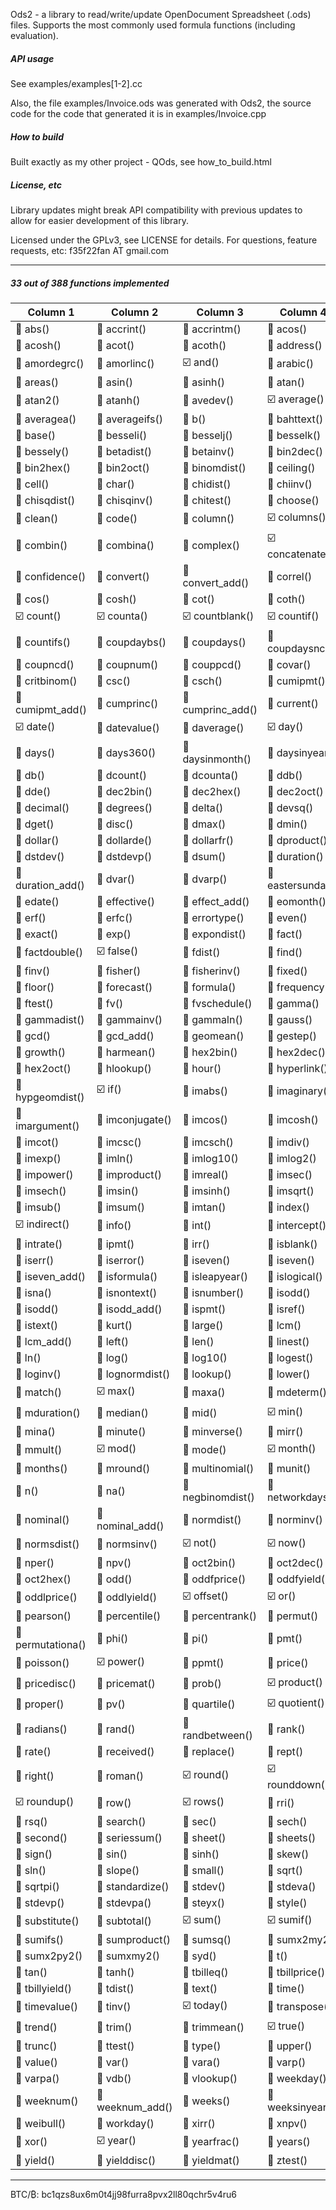 Ods2 - a library to read/write/update OpenDocument Spreadsheet (.ods) files.
Supports the most commonly used formula functions (including evaluation).

##### API usage
See examples/examples[1-2].cc

Also, the file examples/Invoice.ods was generated with Ods2, the source code
for the code that generated it is in examples/Invoice.cpp

##### How to build
Built exactly as my other project - QOds, see how_to_build.html

##### License, etc
Library updates might break API compatibility with previous updates to allow
for easier development of this library.

Licensed under the GPLv3, see LICENSE for details.
For questions, feature requests, etc: f35f22fan AT gmail.com

---

##### 33 out of 388 functions implemented

Column 1 | Column 2 | Column 3 | Column 4
-------- | ---------- | -------- | ---------
:black_square_button: abs() | :black_square_button: accrint() | :black_square_button: accrintm() | :black_square_button: acos()
:black_square_button: acosh() | :black_square_button: acot() | :black_square_button: acoth() | :black_square_button: address()
:black_square_button: amordegrc() | :black_square_button: amorlinc() | :ballot_box_with_check: and() | :black_square_button: arabic()
:black_square_button: areas() | :black_square_button: asin() | :black_square_button: asinh() | :black_square_button: atan()
:black_square_button: atan2() | :black_square_button: atanh() | :black_square_button: avedev() | :ballot_box_with_check: average()
:black_square_button: averagea() | :black_square_button: averageifs() | :black_square_button: b() | :black_square_button: bahttext()
:black_square_button: base() | :black_square_button: besseli() | :black_square_button: besselj() | :black_square_button: besselk()
:black_square_button: bessely() | :black_square_button: betadist() | :black_square_button: betainv() | :black_square_button: bin2dec()
:black_square_button: bin2hex() | :black_square_button: bin2oct() | :black_square_button: binomdist() | :black_square_button: ceiling()
:black_square_button: cell() | :black_square_button: char() | :black_square_button: chidist() | :black_square_button: chiinv()
:black_square_button: chisqdist() | :black_square_button: chisqinv() | :black_square_button: chitest() | :black_square_button: choose()
:black_square_button: clean() | :black_square_button: code() | :black_square_button: column() | :ballot_box_with_check: columns()
:black_square_button: combin() | :black_square_button: combina() | :black_square_button: complex() | :ballot_box_with_check: concatenate()
:black_square_button: confidence() | :black_square_button: convert() | :black_square_button: convert_add() | :black_square_button: correl()
:black_square_button: cos() | :black_square_button: cosh() | :black_square_button: cot() | :black_square_button: coth()
:ballot_box_with_check: count() | :ballot_box_with_check: counta() | :ballot_box_with_check: countblank() | :ballot_box_with_check: countif()
:black_square_button: countifs() | :black_square_button: coupdaybs() | :black_square_button: coupdays() | :black_square_button: coupdaysnc()
:black_square_button: coupncd() | :black_square_button: coupnum() | :black_square_button: couppcd() | :black_square_button: covar()
:black_square_button: critbinom() | :black_square_button: csc() | :black_square_button: csch() | :black_square_button: cumipmt()
:black_square_button: cumipmt_add() | :black_square_button: cumprinc() | :black_square_button: cumprinc_add() | :black_square_button: current()
:ballot_box_with_check: date() | :black_square_button: datevalue() | :black_square_button: daverage() | :ballot_box_with_check: day()
:black_square_button: days() | :black_square_button: days360() | :black_square_button: daysinmonth() | :black_square_button: daysinyear()
:black_square_button: db() | :black_square_button: dcount() | :black_square_button: dcounta() | :black_square_button: ddb()
:black_square_button: dde() | :black_square_button: dec2bin() | :black_square_button: dec2hex() | :black_square_button: dec2oct()
:black_square_button: decimal() | :black_square_button: degrees() | :black_square_button: delta() | :black_square_button: devsq()
:black_square_button: dget() | :black_square_button: disc() | :black_square_button: dmax() | :black_square_button: dmin()
:black_square_button: dollar() | :black_square_button: dollarde() | :black_square_button: dollarfr() | :black_square_button: dproduct()
:black_square_button: dstdev() | :black_square_button: dstdevp() | :black_square_button: dsum() | :black_square_button: duration()
:black_square_button: duration_add() | :black_square_button: dvar() | :black_square_button: dvarp() | :black_square_button: eastersunday()
:black_square_button: edate() | :black_square_button: effective() | :black_square_button: effect_add() | :black_square_button: eomonth()
:black_square_button: erf() | :black_square_button: erfc() | :black_square_button: errortype() | :black_square_button: even()
:black_square_button: exact() | :black_square_button: exp() | :black_square_button: expondist() | :black_square_button: fact()
:black_square_button: factdouble() | :ballot_box_with_check: false() | :black_square_button: fdist() | :black_square_button: find()
:black_square_button: finv() | :black_square_button: fisher() | :black_square_button: fisherinv() | :black_square_button: fixed()
:black_square_button: floor() | :black_square_button: forecast() | :black_square_button: formula() | :black_square_button: frequency()
:black_square_button: ftest() | :black_square_button: fv() | :black_square_button: fvschedule() | :black_square_button: gamma()
:black_square_button: gammadist() | :black_square_button: gammainv() | :black_square_button: gammaln() | :black_square_button: gauss()
:black_square_button: gcd() | :black_square_button: gcd_add() | :black_square_button: geomean() | :black_square_button: gestep()
:black_square_button: growth() | :black_square_button: harmean() | :black_square_button: hex2bin() | :black_square_button: hex2dec()
:black_square_button: hex2oct() | :black_square_button: hlookup() | :black_square_button: hour() | :black_square_button: hyperlink()
:black_square_button: hypgeomdist() | :ballot_box_with_check: if() | :black_square_button: imabs() | :black_square_button: imaginary()
:black_square_button: imargument() | :black_square_button: imconjugate() | :black_square_button: imcos() | :black_square_button: imcosh()
:black_square_button: imcot() | :black_square_button: imcsc() | :black_square_button: imcsch() | :black_square_button: imdiv()
:black_square_button: imexp() | :black_square_button: imln() | :black_square_button: imlog10() | :black_square_button: imlog2()
:black_square_button: impower() | :black_square_button: improduct() | :black_square_button: imreal() | :black_square_button: imsec()
:black_square_button: imsech() | :black_square_button: imsin() | :black_square_button: imsinh() | :black_square_button: imsqrt()
:black_square_button: imsub() | :black_square_button: imsum() | :black_square_button: imtan() | :black_square_button: index()
:ballot_box_with_check: indirect() | :black_square_button: info() | :black_square_button: int() | :black_square_button: intercept()
:black_square_button: intrate() | :black_square_button: ipmt() | :black_square_button: irr() | :black_square_button: isblank()
:black_square_button: iserr() | :black_square_button: iserror() | :black_square_button: iseven() | :black_square_button: iseven()
:black_square_button: iseven_add() | :black_square_button: isformula() | :black_square_button: isleapyear() | :black_square_button: islogical()
:black_square_button: isna() | :black_square_button: isnontext() | :black_square_button: isnumber() | :black_square_button: isodd()
:black_square_button: isodd() | :black_square_button: isodd_add() | :black_square_button: ispmt() | :black_square_button: isref()
:black_square_button: istext() | :black_square_button: kurt() | :black_square_button: large() | :black_square_button: lcm()
:black_square_button: lcm_add() | :black_square_button: left() | :black_square_button: len() | :black_square_button: linest()
:black_square_button: ln() | :black_square_button: log() | :black_square_button: log10() | :black_square_button: logest()
:black_square_button: loginv() | :black_square_button: lognormdist() | :black_square_button: lookup() | :black_square_button: lower()
:black_square_button: match() | :ballot_box_with_check: max() | :black_square_button: maxa() | :black_square_button: mdeterm()
:black_square_button: mduration() | :black_square_button: median() | :black_square_button: mid() | :ballot_box_with_check: min()
:black_square_button: mina() | :black_square_button: minute() | :black_square_button: minverse() | :black_square_button: mirr()
:black_square_button: mmult() | :ballot_box_with_check: mod() | :black_square_button: mode() | :ballot_box_with_check: month()
:black_square_button: months() | :black_square_button: mround() | :black_square_button: multinomial() | :black_square_button: munit()
:black_square_button: n() | :black_square_button: na() | :black_square_button: negbinomdist() | :black_square_button: networkdays()
:black_square_button: nominal() | :black_square_button: nominal_add() | :black_square_button: normdist() | :black_square_button: norminv()
:black_square_button: normsdist() | :black_square_button: normsinv() | :ballot_box_with_check: not() | :ballot_box_with_check: now()
:black_square_button: nper() | :black_square_button: npv() | :black_square_button: oct2bin() | :black_square_button: oct2dec()
:black_square_button: oct2hex() | :black_square_button: odd() | :black_square_button: oddfprice() | :black_square_button: oddfyield()
:black_square_button: oddlprice() | :black_square_button: oddlyield() | :ballot_box_with_check: offset() | :ballot_box_with_check: or()
:black_square_button: pearson() | :black_square_button: percentile() | :black_square_button: percentrank() | :black_square_button: permut()
:black_square_button: permutationa() | :black_square_button: phi() | :black_square_button: pi() | :black_square_button: pmt()
:black_square_button: poisson() | :ballot_box_with_check: power() | :black_square_button: ppmt() | :black_square_button: price()
:black_square_button: pricedisc() | :black_square_button: pricemat() | :black_square_button: prob() | :ballot_box_with_check: product()
:black_square_button: proper() | :black_square_button: pv() | :black_square_button: quartile() | :ballot_box_with_check: quotient()
:black_square_button: radians() | :black_square_button: rand() | :black_square_button: randbetween() | :black_square_button: rank()
:black_square_button: rate() | :black_square_button: received() | :black_square_button: replace() | :black_square_button: rept()
:black_square_button: right() | :black_square_button: roman() | :ballot_box_with_check: round() | :ballot_box_with_check: rounddown()
:ballot_box_with_check: roundup() | :black_square_button: row() | :ballot_box_with_check: rows() | :black_square_button: rri()
:black_square_button: rsq() | :black_square_button: search() | :black_square_button: sec() | :black_square_button: sech()
:black_square_button: second() | :black_square_button: seriessum() | :black_square_button: sheet() | :black_square_button: sheets()
:black_square_button: sign() | :black_square_button: sin() | :black_square_button: sinh() | :black_square_button: skew()
:black_square_button: sln() | :black_square_button: slope() | :black_square_button: small() | :black_square_button: sqrt()
:black_square_button: sqrtpi() | :black_square_button: standardize() | :black_square_button: stdev() | :black_square_button: stdeva()
:black_square_button: stdevp() | :black_square_button: stdevpa() | :black_square_button: steyx() | :black_square_button: style()
:black_square_button: substitute() | :black_square_button: subtotal() | :ballot_box_with_check: sum() | :ballot_box_with_check: sumif()
:black_square_button: sumifs() | :black_square_button: sumproduct() | :black_square_button: sumsq() | :black_square_button: sumx2my2()
:black_square_button: sumx2py2() | :black_square_button: sumxmy2() | :black_square_button: syd() | :black_square_button: t()
:black_square_button: tan() | :black_square_button: tanh() | :black_square_button: tbilleq() | :black_square_button: tbillprice()
:black_square_button: tbillyield() | :black_square_button: tdist() | :black_square_button: text() | :black_square_button: time()
:black_square_button: timevalue() | :black_square_button: tinv() | :ballot_box_with_check: today() | :black_square_button: transpose()
:black_square_button: trend() | :black_square_button: trim() | :black_square_button: trimmean() | :ballot_box_with_check: true()
:black_square_button: trunc() | :black_square_button: ttest() | :black_square_button: type() | :black_square_button: upper()
:black_square_button: value() | :black_square_button: var() | :black_square_button: vara() | :black_square_button: varp()
:black_square_button: varpa() | :black_square_button: vdb() | :black_square_button: vlookup() | :black_square_button: weekday()
:black_square_button: weeknum() | :black_square_button: weeknum_add() | :black_square_button: weeks() | :black_square_button: weeksinyear()
:black_square_button: weibull() | :black_square_button: workday() | :black_square_button: xirr() | :black_square_button: xnpv()
:black_square_button: xor() | :ballot_box_with_check: year() | :black_square_button: yearfrac() | :black_square_button: years()
:black_square_button: yield() | :black_square_button: yielddisc() | :black_square_button: yieldmat() | :black_square_button: ztest()



---
BTC/₿: bc1qzs8ux6m0t4jj98furra8pvx2ll80qchr5v4ru6
